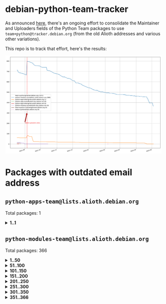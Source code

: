 # debian-python-team-tracker



As announced [here](https://lists.debian.org/debian-python/2021/08/msg00006.html), there's an ongoing effort to consolidate the Maintainer and Uploaders fields of the Python Team packages to use `team+python@tracker.debian.org` (from the old Alioth addresses and various other variations).



This repo is to track that effort, here's the results:



![Python team emails](images/python_team_emails.svg)


# Packages with outdated email address

## `python-apps-team@lists.alioth.debian.org`
Total packages: 1
<details>
<summary><b>1..1</b></summary>


| # | Package | Version |
| --- | --- | --- |
| 1 | [lightyears](https://tracker.debian.org/lightyears) | 1.4-2 |
</details>

## `python-modules-team@lists.alioth.debian.org`
Total packages: 366
<details>
<summary><b>1..50</b></summary>


| # | Package | Version |
| --- | --- | --- |
| 1 | [colorclass](https://tracker.debian.org/colorclass) | 2.2.0-2.2 |
| 2 | [cookiecutter](https://tracker.debian.org/cookiecutter) | 1.7.3-1 |
| 3 | [debiancontributors](https://tracker.debian.org/debiancontributors) | 0.7.8-2 |
| 4 | [devpi-common](https://tracker.debian.org/devpi-common) | 3.2.2-1.1 |
| 5 | [django-bitfield](https://tracker.debian.org/django-bitfield) | 1.9.6-2 |
| 6 | [django-hvad](https://tracker.debian.org/django-hvad) | 1.8.0-1.1 |
| 7 | [django-js-reverse](https://tracker.debian.org/django-js-reverse) | 0.7.3-1.1 |
| 8 | [django-nose](https://tracker.debian.org/django-nose) | 1.4.6-2.1 |
| 9 | [django-pipeline](https://tracker.debian.org/django-pipeline) | 1.6.14-3 |
| 10 | [dnsdiag](https://tracker.debian.org/dnsdiag) | 2.0.2-1 |
| 11 | [faker](https://tracker.debian.org/faker) | 0.9.3-0.1 |
| 12 | [fastchunking](https://tracker.debian.org/fastchunking) | 0.0.3-2 |
| 13 | [flask-api](https://tracker.debian.org/flask-api) | 1.1+dfsg-1.1 |
| 14 | [flask-ldapconn](https://tracker.debian.org/flask-ldapconn) | 0.7.2-1.1 |
| 15 | [flask-mail](https://tracker.debian.org/flask-mail) | 0.9.1+dfsg1-1.1 |
| 16 | [flask-script](https://tracker.debian.org/flask-script) | 2.0.6-2 |
| 17 | [hachoir](https://tracker.debian.org/hachoir) | 3.1.0+dfsg-3 |
| 18 | [jupyter-sphinx-theme](https://tracker.debian.org/jupyter-sphinx-theme) | 0.0.6+ds1-10 |
| 19 | [kivy](https://tracker.debian.org/kivy) | 1.11.0-2 |
| 20 | [lazr.delegates](https://tracker.debian.org/lazr.delegates) | 2.0.3-2 |
| 21 | [lazr.smtptest](https://tracker.debian.org/lazr.smtptest) | 2.0.3-2 |
| 22 | [libthumbor](https://tracker.debian.org/libthumbor) | 1.3.3-2 |
| 23 | [logilab-constraint](https://tracker.debian.org/logilab-constraint) | 0.6.0-2 |
| 24 | [mako](https://tracker.debian.org/mako) | 1.1.3+ds1-2 |
| 25 | [manuel](https://tracker.debian.org/manuel) | 1.10.1-2 |
| 26 | [milksnake](https://tracker.debian.org/milksnake) | 0.1.5-1 |
| 27 | [mimerender](https://tracker.debian.org/mimerender) | 0.6.0-2 |
| 28 | [mmllib](https://tracker.debian.org/mmllib) | 0.3.0.post1-2 |
| 29 | [mockldap](https://tracker.debian.org/mockldap) | 0.3.0-4 |
| 30 | [modernize](https://tracker.debian.org/modernize) | 0.7-2 |
| 31 | [moksha.common](https://tracker.debian.org/moksha.common) | 1.2.5-4 |
| 32 | [mrtparse](https://tracker.debian.org/mrtparse) | 1.6-2 |
| 33 | [musicbrainzngs](https://tracker.debian.org/musicbrainzngs) | 0.7.1-2 |
| 34 | [mutagen](https://tracker.debian.org/mutagen) | 1.45.1-2 |
| 35 | [mwic](https://tracker.debian.org/mwic) | 0.7.8-1 |
| 36 | [mysql-connector-python](https://tracker.debian.org/mysql-connector-python) | 8.0.15-2 |
| 37 | [nb2plots](https://tracker.debian.org/nb2plots) | 0.6-2 |
| 38 | [netmiko](https://tracker.debian.org/netmiko) | 2.4.2-1 |
| 39 | [networkx](https://tracker.debian.org/networkx) | 2.5+ds-2 |
| 40 | [nose2](https://tracker.debian.org/nose2) | 0.9.2-1 |
| 41 | [ntplib](https://tracker.debian.org/ntplib) | 0.3.3-2 |
| 42 | [numpy-stl](https://tracker.debian.org/numpy-stl) | 2.9.0-1 |
| 43 | [obsub](https://tracker.debian.org/obsub) | 0.2-4 |
| 44 | [okasha](https://tracker.debian.org/okasha) | 0.2.4-4 |
| 45 | [overpass](https://tracker.debian.org/overpass) | 0.7-1 |
| 46 | [pastescript](https://tracker.debian.org/pastescript) | 2.0.2-4 |
| 47 | [pep8](https://tracker.debian.org/pep8) | 1.7.1-9 |
| 48 | [pep8-naming](https://tracker.debian.org/pep8-naming) | 0.10.0-1 |
| 49 | [pg8000](https://tracker.debian.org/pg8000) | 1.10.6-2 |
| 50 | [pidcat](https://tracker.debian.org/pidcat) | 2.1.0-4 |
</details>
<details>
<summary><b>51..100</b></summary>

| # | Package | Version |
| --- | --- | --- |
| 51 | [plastex](https://tracker.debian.org/plastex) | 2.1-2 |
| 52 | [portio](https://tracker.debian.org/portio) | 0.5-4 |
| 53 | [power](https://tracker.debian.org/power) | 1.4+dfsg-4 |
| 54 | [pprintpp](https://tracker.debian.org/pprintpp) | 0.4.0-2 |
| 55 | [preggy](https://tracker.debian.org/preggy) | 1.4.4-1 |
| 56 | [ptable](https://tracker.debian.org/ptable) | 0.9.2-2 |
| 57 | [py-radix](https://tracker.debian.org/py-radix) | 0.10.0-3 |
| 58 | [py3dns](https://tracker.debian.org/py3dns) | 3.2.1-1 |
| 59 | [pyasn1](https://tracker.debian.org/pyasn1) | 0.4.8-1 |
| 60 | [pybindgen](https://tracker.debian.org/pybindgen) | 0.20.0+dfsg1-2 |
| 61 | [pycallgraph](https://tracker.debian.org/pycallgraph) | 1.1.3-1.2 |
| 62 | [pycxx](https://tracker.debian.org/pycxx) | 7.1.4-0.2 |
| 63 | [pydbus](https://tracker.debian.org/pydbus) | 0.6.0-4 |
| 64 | [pydenticon](https://tracker.debian.org/pydenticon) | 0.3.1-2 |
| 65 | [pydispatcher](https://tracker.debian.org/pydispatcher) | 2.0.5-2 |
| 66 | [pydle](https://tracker.debian.org/pydle) | 0.9.4-2 |
| 67 | [pyfg](https://tracker.debian.org/pyfg) | 0.50-2 |
| 68 | [pyfiglet](https://tracker.debian.org/pyfiglet) | 0.8.0+dfsg-1 |
| 69 | [pyfribidi](https://tracker.debian.org/pyfribidi) | 0.12.0+repack-7 |
| 70 | [pygeoif](https://tracker.debian.org/pygeoif) | 0.7-2 |
| 71 | [pygtail](https://tracker.debian.org/pygtail) | 0.6.1-2 |
| 72 | [pygtkspellcheck](https://tracker.debian.org/pygtkspellcheck) | 4.0.5-2 |
| 73 | [pyinotify](https://tracker.debian.org/pyinotify) | 0.9.6-1.3 |
| 74 | [pyiosxr](https://tracker.debian.org/pyiosxr) | 0.52-1.1 |
| 75 | [pyjavaproperties](https://tracker.debian.org/pyjavaproperties) | 0.7-2 |
| 76 | [pyjokes](https://tracker.debian.org/pyjokes) | 0.5.0-3 |
| 77 | [pykcs11](https://tracker.debian.org/pykcs11) | 1.5.10-1 |
| 78 | [pylama](https://tracker.debian.org/pylama) | 7.4.3-3 |
| 79 | [pylibmc](https://tracker.debian.org/pylibmc) | 1.5.2-3 |
| 80 | [pylint-celery](https://tracker.debian.org/pylint-celery) | 0.3-5 |
| 81 | [pylint-common](https://tracker.debian.org/pylint-common) | 0.2.5-4 |
| 82 | [pylint-django](https://tracker.debian.org/pylint-django) | 2.0.13-1 |
| 83 | [pylint-flask](https://tracker.debian.org/pylint-flask) | 0.5-4 |
| 84 | [pymacs](https://tracker.debian.org/pymacs) | 0.25-3 |
| 85 | [pynag](https://tracker.debian.org/pynag) | 1.1.2+dfsg-2 |
| 86 | [pynliner](https://tracker.debian.org/pynliner) | 0.8.0-2 |
| 87 | [pyopengl](https://tracker.debian.org/pyopengl) | 3.1.5+dfsg-1 |
| 88 | [pyprind](https://tracker.debian.org/pyprind) | 2.11.2-2 |
| 89 | [pyquery](https://tracker.debian.org/pyquery) | 1.2.9-4 |
| 90 | [pyrad](https://tracker.debian.org/pyrad) | 2.1-2 |
| 91 | [pysimplesoap](https://tracker.debian.org/pysimplesoap) | 1.16.2-3 |
| 92 | [pysmi](https://tracker.debian.org/pysmi) | 0.3.2-2 |
| 93 | [pysodium](https://tracker.debian.org/pysodium) | 0.7.0-2 |
| 94 | [pyspf](https://tracker.debian.org/pyspf) | 2.0.14-2 |
| 95 | [pysrt](https://tracker.debian.org/pysrt) | 1.0.1-2 |
| 96 | [pyssim](https://tracker.debian.org/pyssim) | 0.2-2 |
| 97 | [pytaglib](https://tracker.debian.org/pytaglib) | 0.3.6+dfsg-2 |
| 98 | [pytds](https://tracker.debian.org/pytds) | 1.10.0-1 |
| 99 | [pytest-bdd](https://tracker.debian.org/pytest-bdd) | 3.2.1-1 |
| 100 | [pytest-cookies](https://tracker.debian.org/pytest-cookies) | 0.4.0-1 |
</details>
<details>
<summary><b>101..150</b></summary>

| # | Package | Version |
| --- | --- | --- |
| 101 | [pytest-django](https://tracker.debian.org/pytest-django) | 3.5.1-1 |
| 102 | [pytest-expect](https://tracker.debian.org/pytest-expect) | 1.1.0-2 |
| 103 | [pytest-httpbin](https://tracker.debian.org/pytest-httpbin) | 1.0.0-2 |
| 104 | [pytest-runner](https://tracker.debian.org/pytest-runner) | 2.11.1-1.2 |
| 105 | [pytest-sugar](https://tracker.debian.org/pytest-sugar) | 0.9.4-1 |
| 106 | [pytest-tornado](https://tracker.debian.org/pytest-tornado) | 0.8.1-1 |
| 107 | [pytest-vcr](https://tracker.debian.org/pytest-vcr) | 1.0.2-2 |
| 108 | [python-activipy](https://tracker.debian.org/python-activipy) | 0.1-7 |
| 109 | [python-adal](https://tracker.debian.org/python-adal) | 1.2.2-1 |
| 110 | [python-aiohttp-session](https://tracker.debian.org/python-aiohttp-session) | 2.9.0-2 |
| 111 | [python-aioinflux](https://tracker.debian.org/python-aioinflux) | 0.9.0-2 |
| 112 | [python-aiomeasures](https://tracker.debian.org/python-aiomeasures) | 0.5.14-3 |
| 113 | [python-amqplib](https://tracker.debian.org/python-amqplib) | 1.0.2-2 |
| 114 | [python-aptly](https://tracker.debian.org/python-aptly) | 0.12.10-2 |
| 115 | [python-args](https://tracker.debian.org/python-args) | 0.1.0-3 |
| 116 | [python-arpy](https://tracker.debian.org/python-arpy) | 1.1.1-4 |
| 117 | [python-astor](https://tracker.debian.org/python-astor) | 0.8.1-1 |
| 118 | [python-base58](https://tracker.debian.org/python-base58) | 1.0.3-1.1 |
| 119 | [python-bcdoc](https://tracker.debian.org/python-bcdoc) | 0.16.0-2 |
| 120 | [python-bitbucket-api](https://tracker.debian.org/python-bitbucket-api) | 0.5.0-3 |
| 121 | [python-box](https://tracker.debian.org/python-box) | 3.4.6-2 |
| 122 | [python-btrees](https://tracker.debian.org/python-btrees) | 4.3.1-2 |
| 123 | [python-cerberus](https://tracker.debian.org/python-cerberus) | 1.3.2-1 |
| 124 | [python-click-log](https://tracker.debian.org/python-click-log) | 0.2.1-2 |
| 125 | [python-clint](https://tracker.debian.org/python-clint) | 0.5.1-3 |
| 126 | [python-cluster](https://tracker.debian.org/python-cluster) | 1.3.3-3 |
| 127 | [python-coloredlogs](https://tracker.debian.org/python-coloredlogs) | 7.3-2 |
| 128 | [python-colour](https://tracker.debian.org/python-colour) | 0.1.5-2 |
| 129 | [python-consul](https://tracker.debian.org/python-consul) | 0.7.1-1.1 |
| 130 | [python-cookies](https://tracker.debian.org/python-cookies) | 2.2.1-3 |
| 131 | [python-cpuinfo](https://tracker.debian.org/python-cpuinfo) | 5.0.0-2 |
| 132 | [python-crcmod](https://tracker.debian.org/python-crcmod) | 1.7+dfsg-2 |
| 133 | [python-cs](https://tracker.debian.org/python-cs) | 2.7.1-1 |
| 134 | [python-dbfread](https://tracker.debian.org/python-dbfread) | 2.0.7-3 |
| 135 | [python-decorator](https://tracker.debian.org/python-decorator) | 4.4.2-2 |
| 136 | [python-demjson](https://tracker.debian.org/python-demjson) | 2.2.4-5 |
| 137 | [python-diaspy](https://tracker.debian.org/python-diaspy) | 0.6.0-2 |
| 138 | [python-dictobj](https://tracker.debian.org/python-dictobj) | 0.4-4 |
| 139 | [python-distutils-extra](https://tracker.debian.org/python-distutils-extra) | 2.45 |
| 140 | [python-django-casclient](https://tracker.debian.org/python-django-casclient) | 1.5.3-1 |
| 141 | [python-django-etcd-settings](https://tracker.debian.org/python-django-etcd-settings) | 0.1.13+dfsg-3 |
| 142 | [python-django-gravatar2](https://tracker.debian.org/python-django-gravatar2) | 1.4.4-2 |
| 143 | [python-django-jsonfield](https://tracker.debian.org/python-django-jsonfield) | 1.4.0-2 |
| 144 | [python-django-push-notifications](https://tracker.debian.org/python-django-push-notifications) | 1.4.1-1 |
| 145 | [python-django-simple-history](https://tracker.debian.org/python-django-simple-history) | 2.7.0-1.1 |
| 146 | [python-easywebdav](https://tracker.debian.org/python-easywebdav) | 1.2.0-8 |
| 147 | [python-envparse](https://tracker.debian.org/python-envparse) | 0.2.0-2 |
| 148 | [python-envs](https://tracker.debian.org/python-envs) | 1.2.6-1.1 |
| 149 | [python-epc](https://tracker.debian.org/python-epc) | 0.0.5-3 |
| 150 | [python-etcd](https://tracker.debian.org/python-etcd) | 0.4.5-2 |
</details>
<details>
<summary><b>151..200</b></summary>

| # | Package | Version |
| --- | --- | --- |
| 151 | [python-ethtool](https://tracker.debian.org/python-ethtool) | 0.14-3 |
| 152 | [python-ewmh](https://tracker.debian.org/python-ewmh) | 0.1.6-2 |
| 153 | [python-exotel](https://tracker.debian.org/python-exotel) | 0.1.5-2 |
| 154 | [python-feather-format](https://tracker.debian.org/python-feather-format) | 0.3.1+dfsg1-4 |
| 155 | [python-flaky](https://tracker.debian.org/python-flaky) | 3.7.0-1 |
| 156 | [python-genty](https://tracker.debian.org/python-genty) | 1.3.2-1 |
| 157 | [python-geoip2](https://tracker.debian.org/python-geoip2) | 2.9.0+dfsg1-2 |
| 158 | [python-gflags](https://tracker.debian.org/python-gflags) | 1.5.1-7 |
| 159 | [python-glob2](https://tracker.debian.org/python-glob2) | 0.5-3 |
| 160 | [python-hashids](https://tracker.debian.org/python-hashids) | 1.3.1-1 |
| 161 | [python-hidapi](https://tracker.debian.org/python-hidapi) | 0.9.0.post3-2 |
| 162 | [python-hiredis](https://tracker.debian.org/python-hiredis) | 1.0.1-1 |
| 163 | [python-hpilo](https://tracker.debian.org/python-hpilo) | 4.3-3 |
| 164 | [python-html2text](https://tracker.debian.org/python-html2text) | 2020.1.16-1 |
| 165 | [python-http-parser](https://tracker.debian.org/python-http-parser) | 0.9.0-1 |
| 166 | [python-httptools](https://tracker.debian.org/python-httptools) | 0.1.1-1 |
| 167 | [python-icalendar](https://tracker.debian.org/python-icalendar) | 4.0.3-4 |
| 168 | [python-iniparse](https://tracker.debian.org/python-iniparse) | 0.4-3 |
| 169 | [python-ipaddress](https://tracker.debian.org/python-ipaddress) | 1.0.23-1 |
| 170 | [python-ipfix](https://tracker.debian.org/python-ipfix) | 0.9.7-2 |
| 171 | [python-irodsclient](https://tracker.debian.org/python-irodsclient) | 0.8.1-2 |
| 172 | [python-isc-dhcp-leases](https://tracker.debian.org/python-isc-dhcp-leases) | 0.9.1-2 |
| 173 | [python-isoweek](https://tracker.debian.org/python-isoweek) | 1.3.3-3 |
| 174 | [python-jsonrpc](https://tracker.debian.org/python-jsonrpc) | 1.13.0-1 |
| 175 | [python-junit-xml](https://tracker.debian.org/python-junit-xml) | 1.9-1 |
| 176 | [python-kanboard](https://tracker.debian.org/python-kanboard) | 1.0.1-1.1 |
| 177 | [python-langdetect](https://tracker.debian.org/python-langdetect) | 1.0.7-4 |
| 178 | [python-ldap](https://tracker.debian.org/python-ldap) | 3.2.0-4 |
| 179 | [python-ldapdomaindump](https://tracker.debian.org/python-ldapdomaindump) | 0.9.3-1 |
| 180 | [python-libguess](https://tracker.debian.org/python-libguess) | 1.1-4 |
| 181 | [python-mailer](https://tracker.debian.org/python-mailer) | 0.8.1-4 |
| 182 | [python-mastodon](https://tracker.debian.org/python-mastodon) | 1.5.1-1 |
| 183 | [python-mccabe](https://tracker.debian.org/python-mccabe) | 0.6.1-3 |
| 184 | [python-measurement](https://tracker.debian.org/python-measurement) | 2.0.1-2 |
| 185 | [python-meld3](https://tracker.debian.org/python-meld3) | 1.0.2-3 |
| 186 | [python-mnemonic](https://tracker.debian.org/python-mnemonic) | 0.19-1 |
| 187 | [python-model-mommy](https://tracker.debian.org/python-model-mommy) | 1.6.0-2 |
| 188 | [python-morris](https://tracker.debian.org/python-morris) | 1.2-2 |
| 189 | [python-mpegdash](https://tracker.debian.org/python-mpegdash) | 0.2.0-1 |
| 190 | [python-multidict](https://tracker.debian.org/python-multidict) | 5.1.0-1 |
| 191 | [python-nine](https://tracker.debian.org/python-nine) | 1.1.0-1 |
| 192 | [python-noise](https://tracker.debian.org/python-noise) | 1.2.3-3 |
| 193 | [python-notify2](https://tracker.debian.org/python-notify2) | 0.3-4 |
| 194 | [python-ntlm-auth](https://tracker.debian.org/python-ntlm-auth) | 1.4.0-1 |
| 195 | [python-offtrac](https://tracker.debian.org/python-offtrac) | 0.1.0-2.1 |
| 196 | [python-openid-cla](https://tracker.debian.org/python-openid-cla) | 1.2-2 |
| 197 | [python-openid-teams](https://tracker.debian.org/python-openid-teams) | 1.2-2 |
| 198 | [python-openidc-client](https://tracker.debian.org/python-openidc-client) | 0.6.0-1.1 |
| 199 | [python-opentimestamps](https://tracker.debian.org/python-opentimestamps) | 0.4.1-1 |
| 200 | [python-padme](https://tracker.debian.org/python-padme) | 1.1.1-3 |
</details>
<details>
<summary><b>201..250</b></summary>

| # | Package | Version |
| --- | --- | --- |
| 201 | [python-path-and-address](https://tracker.debian.org/python-path-and-address) | 2.0.1-2 |
| 202 | [python-pathtools](https://tracker.debian.org/python-pathtools) | 0.1.2-4 |
| 203 | [python-paypal](https://tracker.debian.org/python-paypal) | 1.2.5-3 |
| 204 | [python-peakutils](https://tracker.debian.org/python-peakutils) | 1.3.3+ds-2 |
| 205 | [python-pem](https://tracker.debian.org/python-pem) | 19.1.0-1 |
| 206 | [python-persistent](https://tracker.debian.org/python-persistent) | 4.6.4-0.2 |
| 207 | [python-pex](https://tracker.debian.org/python-pex) | 1.1.14-3.1 |
| 208 | [python-pgpdump](https://tracker.debian.org/python-pgpdump) | 1.5-2 |
| 209 | [python-pgspecial](https://tracker.debian.org/python-pgspecial) | 1.11.10+dfsg1-1 |
| 210 | [python-phonenumbers](https://tracker.debian.org/python-phonenumbers) | 8.12.1-1 |
| 211 | [python-picklable-itertools](https://tracker.debian.org/python-picklable-itertools) | 0.1.1-3 |
| 212 | [python-plaster](https://tracker.debian.org/python-plaster) | 1.0-2 |
| 213 | [python-plaster-pastedeploy](https://tracker.debian.org/python-plaster-pastedeploy) | 0.5-3 |
| 214 | [python-prctl](https://tracker.debian.org/python-prctl) | 1.7-2 |
| 215 | [python-preshed](https://tracker.debian.org/python-preshed) | 3.0.2-1 |
| 216 | [python-pretend](https://tracker.debian.org/python-pretend) | 1.0.9-1 |
| 217 | [python-prettylog](https://tracker.debian.org/python-prettylog) | 0.1.0-2 |
| 218 | [python-priority](https://tracker.debian.org/python-priority) | 1.3.0-3 |
| 219 | [python-progressbar](https://tracker.debian.org/python-progressbar) | 2.5-2 |
| 220 | [python-pskc](https://tracker.debian.org/python-pskc) | 1.1-3 |
| 221 | [python-py-zipkin](https://tracker.debian.org/python-py-zipkin) | 0.15.0-1.1 |
| 222 | [python-pyftpdlib](https://tracker.debian.org/python-pyftpdlib) | 1.5.4-2 |
| 223 | [python-pygerrit2](https://tracker.debian.org/python-pygerrit2) | 2.0.4-2 |
| 224 | [python-pypump](https://tracker.debian.org/python-pypump) | 0.7-3 |
| 225 | [python-pysnmp4-apps](https://tracker.debian.org/python-pysnmp4-apps) | 0.3.2-2.2 |
| 226 | [python-pysnmp4-mibs](https://tracker.debian.org/python-pysnmp4-mibs) | 0.1.3-3 |
| 227 | [python-pytest-benchmark](https://tracker.debian.org/python-pytest-benchmark) | 3.2.2-2 |
| 228 | [python-pyvmomi](https://tracker.debian.org/python-pyvmomi) | 6.7.1-3 |
| 229 | [python-rarfile](https://tracker.debian.org/python-rarfile) | 3.1-1 |
| 230 | [python-ratelimiter](https://tracker.debian.org/python-ratelimiter) | 1.2.0.post0-1 |
| 231 | [python-redisearch-py](https://tracker.debian.org/python-redisearch-py) | 1.0.0-1 |
| 232 | [python-releases](https://tracker.debian.org/python-releases) | 1.6.3-1 |
| 233 | [python-repoze.lru](https://tracker.debian.org/python-repoze.lru) | 0.7-2 |
| 234 | [python-repoze.sphinx.autointerface](https://tracker.debian.org/python-repoze.sphinx.autointerface) | 0.8-0.2 |
| 235 | [python-repoze.tm2](https://tracker.debian.org/python-repoze.tm2) | 2.0-2 |
| 236 | [python-requests-ntlm](https://tracker.debian.org/python-requests-ntlm) | 1.1.0-1.1 |
| 237 | [python-requirements-detector](https://tracker.debian.org/python-requirements-detector) | 0.6-2 |
| 238 | [python-restless](https://tracker.debian.org/python-restless) | 2.1.1-2 |
| 239 | [python-rpaths](https://tracker.debian.org/python-rpaths) | 0.13-1.1 |
| 240 | [python-rply](https://tracker.debian.org/python-rply) | 0.7.7-2 |
| 241 | [python-schedutils](https://tracker.debian.org/python-schedutils) | 0.6-2.1 |
| 242 | [python-schema](https://tracker.debian.org/python-schema) | 0.6.7-3 |
| 243 | [python-schroot](https://tracker.debian.org/python-schroot) | 0.4-4 |
| 244 | [python-scp](https://tracker.debian.org/python-scp) | 0.13.0-2 |
| 245 | [python-scripttest](https://tracker.debian.org/python-scripttest) | 1.3-3 |
| 246 | [python-scruffy](https://tracker.debian.org/python-scruffy) | 0.3.3-2 |
| 247 | [python-sdnotify](https://tracker.debian.org/python-sdnotify) | 0.3.1-2 |
| 248 | [python-serverfiles](https://tracker.debian.org/python-serverfiles) | 0.3.0-1 |
| 249 | [python-service-identity](https://tracker.debian.org/python-service-identity) | 18.1.0-6 |
| 250 | [python-sexpdata](https://tracker.debian.org/python-sexpdata) | 0.0.3-2 |
</details>
<details>
<summary><b>251..300</b></summary>

| # | Package | Version |
| --- | --- | --- |
| 251 | [python-shade](https://tracker.debian.org/python-shade) | 1.30.0-3 |
| 252 | [python-shellescape](https://tracker.debian.org/python-shellescape) | 3.4.1-4 |
| 253 | [python-simpy](https://tracker.debian.org/python-simpy) | 2.3.1+dfsg-2 |
| 254 | [python-simpy3](https://tracker.debian.org/python-simpy3) | 3.0.11-2 |
| 255 | [python-slimmer](https://tracker.debian.org/python-slimmer) | 0.1.30-8 |
| 256 | [python-slugify](https://tracker.debian.org/python-slugify) | 4.0.0-1 |
| 257 | [python-smstrade](https://tracker.debian.org/python-smstrade) | 0.2.4-6 |
| 258 | [python-socketpool](https://tracker.debian.org/python-socketpool) | 0.5.3-5 |
| 259 | [python-sphinx-issues](https://tracker.debian.org/python-sphinx-issues) | 1.2.0-2 |
| 260 | [python-spur](https://tracker.debian.org/python-spur) | 0.3.21-1 |
| 261 | [python-statsd](https://tracker.debian.org/python-statsd) | 3.3.0-2 |
| 262 | [python-stopit](https://tracker.debian.org/python-stopit) | 1.1.2-1 |
| 263 | [python-structlog](https://tracker.debian.org/python-structlog) | 20.1.0-1 |
| 264 | [python-sunlight](https://tracker.debian.org/python-sunlight) | 1.1.5-3 |
| 265 | [python-suntime](https://tracker.debian.org/python-suntime) | 1.2.5-2 |
| 266 | [python-tempita](https://tracker.debian.org/python-tempita) | 0.5.2-6 |
| 267 | [python-test-server](https://tracker.debian.org/python-test-server) | 0.0.27-2 |
| 268 | [python-testing.common.database](https://tracker.debian.org/python-testing.common.database) | 2.0.0-2 |
| 269 | [python-testing.mysqld](https://tracker.debian.org/python-testing.mysqld) | 1.4.0-4 |
| 270 | [python-testing.postgresql](https://tracker.debian.org/python-testing.postgresql) | 1.3.0-2 |
| 271 | [python-thriftpy](https://tracker.debian.org/python-thriftpy) | 0.3.9+ds1-1 |
| 272 | [python-tinycss](https://tracker.debian.org/python-tinycss) | 0.4-3 |
| 273 | [python-tktreectrl](https://tracker.debian.org/python-tktreectrl) | 2.0.2-3 |
| 274 | [python-translationstring](https://tracker.debian.org/python-translationstring) | 1.4-1 |
| 275 | [python-twitter](https://tracker.debian.org/python-twitter) | 3.3-2 |
| 276 | [python-typeguard](https://tracker.debian.org/python-typeguard) | 2.2.2-1.1 |
| 277 | [python-udatetime](https://tracker.debian.org/python-udatetime) | 0.0.16-4 |
| 278 | [python-unicodecsv](https://tracker.debian.org/python-unicodecsv) | 0.14.1-2 |
| 279 | [python-urlobject](https://tracker.debian.org/python-urlobject) | 2.4.3-3 |
| 280 | [python-urwidtrees](https://tracker.debian.org/python-urwidtrees) | 1.0.3.dev0-1 |
| 281 | [python-utils](https://tracker.debian.org/python-utils) | 2.3.0-2 |
| 282 | [python-vagrant](https://tracker.debian.org/python-vagrant) | 0.5.15-3 |
| 283 | [python-venusian](https://tracker.debian.org/python-venusian) | 3.0.0-1 |
| 284 | [python-vobject](https://tracker.debian.org/python-vobject) | 0.9.6.1-0.2 |
| 285 | [python-webob](https://tracker.debian.org/python-webob) | 1:1.8.6-1.1 |
| 286 | [python-wget](https://tracker.debian.org/python-wget) | 3.2-3 |
| 287 | [python-wheezy.template](https://tracker.debian.org/python-wheezy.template) | 0.1.167-2 |
| 288 | [python-whoosh](https://tracker.debian.org/python-whoosh) | 2.7.4+git6-g9134ad92-5 |
| 289 | [python-wither](https://tracker.debian.org/python-wither) | 1.1-2 |
| 290 | [python-wsgilog](https://tracker.debian.org/python-wsgilog) | 0.3.1-3 |
| 291 | [python-yaswfp](https://tracker.debian.org/python-yaswfp) | 0.9.3-1.1 |
| 292 | [python-zc.customdoctests](https://tracker.debian.org/python-zc.customdoctests) | 1.0.1-2 |
| 293 | [python-zipp](https://tracker.debian.org/python-zipp) | 1.0.0-3 |
| 294 | [python-zxcvbn](https://tracker.debian.org/python-zxcvbn) | 4.4.28-2 |
| 295 | [python3-proselint](https://tracker.debian.org/python3-proselint) | 0.10.2-2 |
| 296 | [pythondialog](https://tracker.debian.org/pythondialog) | 3.5.1-1 |
| 297 | [pytoml](https://tracker.debian.org/pytoml) | 0.1.21-1 |
| 298 | [pyuca](https://tracker.debian.org/pyuca) | 1.2-2 |
| 299 | [pyutilib](https://tracker.debian.org/pyutilib) | 5.8.0-1 |
| 300 | [pywavelets](https://tracker.debian.org/pywavelets) | 1.1.1-1 |
</details>
<details>
<summary><b>301..350</b></summary>

| # | Package | Version |
| --- | --- | --- |
| 301 | [pywinrm](https://tracker.debian.org/pywinrm) | 0.3.0-2 |
| 302 | [quark-sphinx-theme](https://tracker.debian.org/quark-sphinx-theme) | 0.5.1-2 |
| 303 | [recommonmark](https://tracker.debian.org/recommonmark) | 0.6.0+ds-1 |
| 304 | [redis-py-cluster](https://tracker.debian.org/redis-py-cluster) | 2.0.0-1 |
| 305 | [reparser](https://tracker.debian.org/reparser) | 1.4.3-1 |
| 306 | [requests-aws](https://tracker.debian.org/requests-aws) | 0.1.5-2 |
| 307 | [ripe-atlas-cousteau](https://tracker.debian.org/ripe-atlas-cousteau) | 1.4.2-3 |
| 308 | [ripe-atlas-sagan](https://tracker.debian.org/ripe-atlas-sagan) | 1.2.2-2 |
| 309 | [robot-detection](https://tracker.debian.org/robot-detection) | 0.4.0-2 |
| 310 | [routes](https://tracker.debian.org/routes) | 2.5.1-1 |
| 311 | [sgmllib3k](https://tracker.debian.org/sgmllib3k) | 1.0.0-3 |
| 312 | [simplegeneric](https://tracker.debian.org/simplegeneric) | 0.8.1-3 |
| 313 | [singledispatch](https://tracker.debian.org/singledispatch) | 3.4.0.3-3 |
| 314 | [sireader](https://tracker.debian.org/sireader) | 1.1.1-2 |
| 315 | [sleekxmpp](https://tracker.debian.org/sleekxmpp) | 1.3.3-6 |
| 316 | [slimit](https://tracker.debian.org/slimit) | 0.8.1-4 |
| 317 | [smartypants](https://tracker.debian.org/smartypants) | 2.0.0-2 |
| 318 | [sortedcontainers](https://tracker.debian.org/sortedcontainers) | 2.1.0-2 |
| 319 | [speaklater](https://tracker.debian.org/speaklater) | 1.3-5 |
| 320 | [sphinx](https://tracker.debian.org/sphinx) | 1.8.5-2 |
| 321 | [sphinx](https://tracker.debian.org/sphinx) | 1.8.5-3 |
| 322 | [sphinx](https://tracker.debian.org/sphinx) | 1.8.5-4 |
| 323 | [sphinx](https://tracker.debian.org/sphinx) | 1.8.5-5 |
| 324 | [sphinx](https://tracker.debian.org/sphinx) | 2.4.3-2 |
| 325 | [sphinx](https://tracker.debian.org/sphinx) | 2.4.3-4 |
| 326 | [sphinx-autorun](https://tracker.debian.org/sphinx-autorun) | 1.1.0-3.1 |
| 327 | [sphinx-celery](https://tracker.debian.org/sphinx-celery) | 2.0.0-1 |
| 328 | [sphinx-intl](https://tracker.debian.org/sphinx-intl) | 2.0.1-2 |
| 329 | [sphinxcontrib-devhelp](https://tracker.debian.org/sphinxcontrib-devhelp) | 1.0.2-2 |
| 330 | [sphinxcontrib-doxylink](https://tracker.debian.org/sphinxcontrib-doxylink) | 1.5-1 |
| 331 | [sphinxcontrib-log-cabinet](https://tracker.debian.org/sphinxcontrib-log-cabinet) | 1.0.1-2 |
| 332 | [sphinxcontrib-qthelp](https://tracker.debian.org/sphinxcontrib-qthelp) | 1.0.3-2 |
| 333 | [sphinxcontrib-rubydomain](https://tracker.debian.org/sphinxcontrib-rubydomain) | 0.1~dev-20100804-2 |
| 334 | [sphinxcontrib-websupport](https://tracker.debian.org/sphinxcontrib-websupport) | 1.2.4-1 |
| 335 | [sphinxtesters](https://tracker.debian.org/sphinxtesters) | 0.2.3-1 |
| 336 | [sshpubkeys](https://tracker.debian.org/sshpubkeys) | 3.1.0-2.1 |
| 337 | [sshtunnel](https://tracker.debian.org/sshtunnel) | 0.1.4-2 |
| 338 | [stardicter](https://tracker.debian.org/stardicter) | 1.2-1 |
| 339 | [straight.plugin](https://tracker.debian.org/straight.plugin) | 1.4.1-3 |
| 340 | [stsci.distutils](https://tracker.debian.org/stsci.distutils) | 0.3.7-5 |
| 341 | [tagpy](https://tracker.debian.org/tagpy) | 2013.1-7 |
| 342 | [terminaltables](https://tracker.debian.org/terminaltables) | 3.1.0-3 |
| 343 | [texext](https://tracker.debian.org/texext) | 0.6.6-2 |
| 344 | [tinydb](https://tracker.debian.org/tinydb) | 3.15.2-2 |
| 345 | [translation-finder](https://tracker.debian.org/translation-finder) | 1.0-1 |
| 346 | [transmissionrpc](https://tracker.debian.org/transmissionrpc) | 0.11-4 |
| 347 | [txws](https://tracker.debian.org/txws) | 0.9.1-4 |
| 348 | [txzmq](https://tracker.debian.org/txzmq) | 0.8.0-2 |
| 349 | [typogrify](https://tracker.debian.org/typogrify) | 1:2.0.7-2 |
| 350 | [u-msgpack-python](https://tracker.debian.org/u-msgpack-python) | 2.3.0-2 |
</details>
<details>
<summary><b>351..366</b></summary>

| # | Package | Version |
| --- | --- | --- |
| 351 | [vim-autopep8](https://tracker.debian.org/vim-autopep8) | 1.2.0-2 |
| 352 | [vsts-cd-manager](https://tracker.debian.org/vsts-cd-manager) | 1.0.2-3 |
| 353 | [wchartype](https://tracker.debian.org/wchartype) | 0.1-2 |
| 354 | [webpy](https://tracker.debian.org/webpy) | 1:0.61-1 |
| 355 | [whichcraft](https://tracker.debian.org/whichcraft) | 0.4.1-2 |
| 356 | [wikitrans](https://tracker.debian.org/wikitrans) | 1.3-1 |
| 357 | [willow](https://tracker.debian.org/willow) | 1.4-1 |
| 358 | [wlc](https://tracker.debian.org/wlc) | 1.2-1 |
| 359 | [wokkel](https://tracker.debian.org/wokkel) | 18.0.0-3.1 |
| 360 | [wsgiproxy2](https://tracker.debian.org/wsgiproxy2) | 0.4.5-1.1 |
| 361 | [wtf-peewee](https://tracker.debian.org/wtf-peewee) | 3.0.0+dfsg-2 |
| 362 | [wtforms](https://tracker.debian.org/wtforms) | 2.2.1-2 |
| 363 | [xlwt](https://tracker.debian.org/xlwt) | 1.3.0-3 |
| 364 | [zc.lockfile](https://tracker.debian.org/zc.lockfile) | 2.0-1 |
| 365 | [zict](https://tracker.debian.org/zict) | 2.0.0-1 |
| 366 | [zope.deprecation](https://tracker.debian.org/zope.deprecation) | 4.4.0-4 |
</details>
